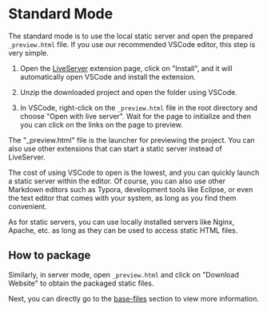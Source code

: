 # Standard Mode

The standard mode is to use the local static server and open the prepared `_preview.html` file. If you use our recommended VSCode editor, this step is very simple.

1. Open the [LiveServer](https://marketplace.visualstudio.com/items?itemName=ritwickdey.LiveServer) extension page, click on "Install", and it will automatically open VSCode and install the extension.

2. Unzip the downloaded project and open the folder using VSCode.

3. In VSCode, right-click on the `_preview.html` file in the root directory and choose "Open with live server". Wait for the page to initialize and then you can click on the links on the page to preview.

The "_preview.html" file is the launcher for previewing the project. You can also use other extensions that can start a static server instead of LiveServer.

The cost of using VSCode to open is the lowest, and you can quickly launch a static server within the editor. Of course, you can also use other Markdown editors such as Typora, development tools like Eclipse, or even the text editor that comes with your system, as long as you find them convenient.

As for static servers, you can use locally installed servers like Nginx, Apache, etc. as long as they can be used to access static HTML files.

## How to package

Similarly, in server mode, open `_preview.html` and click on "Download Website" to obtain the packaged static files.

Next, you can directly go to the [base-files](../base-files.md) section to view more information.

